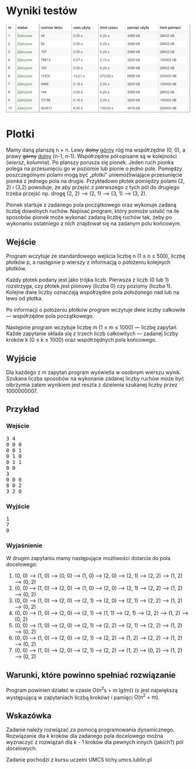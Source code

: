 # Wyniki testów

![alt text](https://raw.githubusercontent.com/sebastianrziolkowski/Plotki/master/Plotki.bmp)

# Plotki
<p>
Mamy daną planszę <span class="math">n</span> &times; <span class="math">n</span>. Lewy <del>dolny</del> <ins>górny</ins> róg ma współrzędne <span class="math">(0, 0)</span>, a prawy
<del>górny</del> <ins>dolny</ins> <span class="math">(n-1, n-1)</span>. Współrzędne pól opisane są w kolejności <span class="math">(<i>wiersz</i>, <i>kolumna</i>)</span>.
Po planszy porusza się pionek. Jeden ruch pionka polega na przesunięciu go w poziomie lub pionie o jedno pole.
Pomiędzy poszczególnymi polami mogą być &bdquo;płotki&rdquo; uniemożliwiające przesunięcie pionka z jednego pola na drugie.
Przykładowo  płotek pomiędzy polami <span class="math">(2, 2)</span> i <span class="math">(3,2)</span> powoduje, że aby przejść z pierwszego z tych pól do drugiego
trzeba przejść np. drogę <span class="math">(2, 2) &xrarr; (2, 1) &xrarr; (3, 1) &xrarr; (3, 2)</span>. 
</p>
<p>
Pionek startuje z zadanego pola początkowego oraz wykonuje zadaną liczbę dowolnych ruchów. Napisać program, 
który pomoże ustalić na ile sposobów pionek może wykonać zadaną liczbę ruchów tak, żeby po wykonaniu ostatniego 
z nich znajdował się na zadanym polu końcowym.
</p>
<p>
<h2>Wejście</h2>
<p>
Program wczytuje ze standardowego wejścia liczbę <span class="math">n</span> (<span class="math">1 &le; n &le; 500</span>), liczbę płotków <span class="math">p</span>, a następnie <span class="math">p</span> wierszy z informacją 
o położeniu kolejnych płotków.
</p> 
<p>
Każdy płotek podany jest jako trójka liczb.
Pierwsza z liczb (<span class="math">0</span> lub <span class="math">1</span>) rozstrzyga, czy płotek jest pionowy (liczba <span class="math">0</span>) czy poziomy (liczba <span class="math">1</span>). 
Kolejne dwie liczby oznaczają współrzędne pola położonego nad lub na lewo od płotka. 
</p>
<p>
Po informacji o położeniu płotków program wczytuje dwie liczby całkowite &mdash; współrzędne pola początkowego.
</p>
<p>
Następnie program wczytuje liczbę <span class="math">m</span> (<span class="math">1 &le; m &le; 1000</span>)
&mdash; liczbę zapytań. Każde zapytanie składa się z trzech liczb całkowitych &mdash;
zadanej liczby kroków <span class="math">k</span> (<span class="math">0 &le; k &le; 1000</span>) oraz współrzędnych pola końcowego.
</p>
<h2>Wyjście</h2>
Dla każdego z <span class="math">m</span> zapytań program wyświetla w osobnym wierszu wynik. 
Szukana liczba sposobów na wykonanie zadanej liczby ruchów może być olbrzymia zatem wynikiem jest reszta
z dzielenia szukanej liczby przez 1000000007.
</p>
<h2>Przykład</h2>
<h3>Wejście</h3>
<pre>
3 4
0 0 0
0 0 1
0 1 0
0 1 1
0 0
3
0 0 0
8 0 2
3 2 0
</pre>

<h3>Wyjście</h3>
<pre>
1
7
0
</pre>
<h3>Wyjaśnienie</h3>
W drugim zapytaniu mamy następujące możliwości dotarcia do pola docelowego:
<ol>
  <li><span class="math">(0, 0) &xrarr; (1, 0) &xrarr; (0, 0) &xrarr; (1, 0) &xrarr; (2, 0) &xrarr; (2, 1) &xrarr; (2, 2) &xrarr; (1, 2) &xrarr; (0, 2)</span></li>
  <li><span class="math">(0, 0) &xrarr; (1, 0) &xrarr; (2, 0) &xrarr; (1, 0) &xrarr; (2, 0) &xrarr; (2, 1) &xrarr; (2, 2) &xrarr; (1, 2) &xrarr; (0, 2)</span></li>
  <li><span class="math">(0, 0) &xrarr; (1, 0) &xrarr; (2, 0) &xrarr; (2, 1) &xrarr; (2, 0) &xrarr; (2, 1) &xrarr; (2, 2) &xrarr; (1, 2) &xrarr; (0, 2)</span></li>
  <li><span class="math">(0, 0) &xrarr; (1, 0) &xrarr; (2, 0) &xrarr; (2, 1) &xrarr; (1, 1) &xrarr; (2, 1) &xrarr; (2, 2) &xrarr; (1, 2) &xrarr; (0, 2)</span></li>
  <li><span class="math">(0, 0) &xrarr; (1, 0) &xrarr; (2, 0) &xrarr; (2, 1) &xrarr; (2, 2) &xrarr; (2, 1) &xrarr; (2, 2) &xrarr; (1, 2) &xrarr; (0, 2)</span></li>
  <li><span class="math">(0, 0) &xrarr; (1, 0) &xrarr; (2, 0) &xrarr; (2, 1) &xrarr; (2, 2) &xrarr; (1, 2) &xrarr; (2, 2) &xrarr; (1, 2) &xrarr; (0, 2)</span></li>
  <li><span class="math">(0, 0) &xrarr; (1, 0) &xrarr; (2, 0) &xrarr; (2, 1) &xrarr; (2, 2) &xrarr; (1, 2) &xrarr; (0, 2) &xrarr; (1, 2) &xrarr; (0, 2)</span></li>
</ol>


<h2>Warunki, które powinno spełniać rozwiązanie</h2>
<p>
Program powinien działać w czasie <span class="math">O(n<sup>2</sup>s +  m lg(m))</span> (<span class="math">s</span> jest największą występującą w zapytaniach liczbą kroków) i pamięci <span class="math">O(n<sup>2</sup> + m)</span>.
</p>

<h2>Wskazówka</h2>
<p>
Zadanie należy rozwiązać za pomocą programowania dynamicznego. Rozwiązanie dla <span class="math">k</span> kroków dla zadanego pola docelowego można wyznaczyć z rozwiązań dla <span class="math">k - 1</span> kroków dla pewnych innych (jakich?) pól docelowych.
</p>

Zadanie pochodzi z kursu uczelni UMCS
tichy.umcs.lublin.pl
